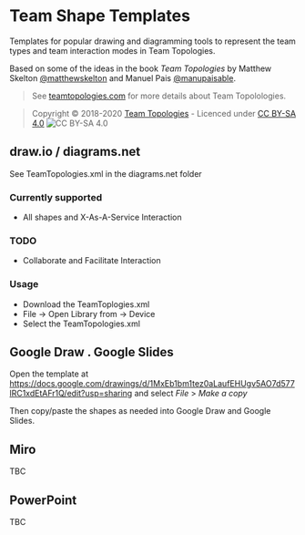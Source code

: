 # Team Shape Templates

Templates for popular drawing and diagramming tools to represent the team types and team interaction modes in Team Topologies.

Based on some of the ideas in the book _Team Topologies_ by Matthew Skelton [@matthewskelton](https://github.com/matthewskelton) and Manuel Pais [@manupaisable](https://github.com/manupaisable).

> See [teamtopologies.com](https://teamtopologies.com/) for more details about Team Topolologies.

> Copyright © 2018-2020 [Team Topologies](https://teamtopologies.com/) - Licenced under [CC BY-SA 4.0](https://creativecommons.org/licenses/by-sa/4.0/) ![CC BY-SA 4.0](https://licensebuttons.net/l/by-sa/3.0/88x31.png)

## draw.io / diagrams.net

See TeamTopologies.xml in the diagrams.net folder

### Currently supported

* All shapes and X-As-A-Service Interaction

### TODO

* Collaborate and Facilitate Interaction

### Usage

* Download the TeamToplogies.xml
* File -> Open Library from -> Device
* Select the TeamTopologies.xml

## Google Draw . Google Slides

Open the template at <https://docs.google.com/drawings/d/1MxEb1bm1tez0aLaufEHUgv5AO7d577lRC1xdEtAFr1Q/edit?usp=sharing> and select _File_ > _Make a copy_

Then copy/paste the shapes as needed into Google Draw and Google Slides.

## Miro

TBC

## PowerPoint

TBC
